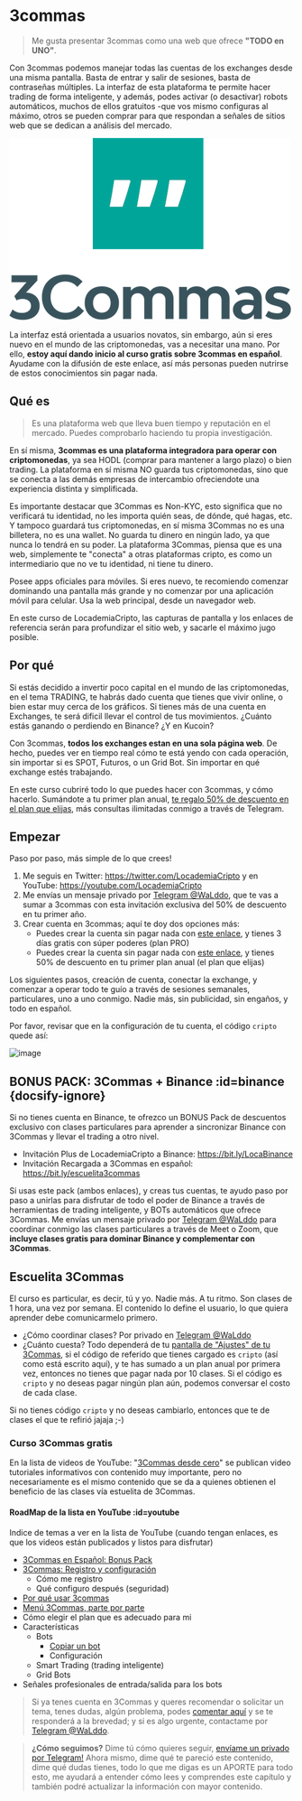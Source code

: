 # 3commas

> Me gusta presentar 3commas como una web que ofrece **"TODO en UNO"**.

Con 3commas podemos manejar todas las cuentas de los exchanges desde una misma pantalla. Basta de entrar y salir de sesiones, basta de contraseñas múltiples. La interfaz de esta plataforma te permite hacer trading de forma inteligente, y además, podes activar (o desactivar) robots automáticos, muchos de ellos gratuitos -que vos mismo configuras al máximo, otros se pueden comprar para que respondan a señales de sitios web que se dedican a análisis del mercado.

![](../assets/img/3commas-logo.png)

La interfaz está orientada a usuarios novatos, sin embargo, aún si eres nuevo en el mundo de las criptomonedas, vas a necesitar una mano. Por ello, **estoy aquí dando inicio al curso gratis sobre 3commas en español**. Ayudame con la difusión de este enlace, así más personas pueden nutrirse de estos conocimientos sin pagar nada.

## Qué es

> Es una plataforma web que lleva buen tiempo y reputación en el mercado. Puedes comprobarlo haciendo tu propia investigación.

En sí misma, **3commas es una plataforma integradora para operar con criptomonedas**, ya sea HODL (comprar para mantener a largo plazo) o bien trading. La plataforma en sí misma NO guarda tus criptomonedas, sino que se conecta a las demás empresas de intercambio ofreciendote una experiencia distinta y simplificada.

Es importante destacar que 3Commas es Non-KYC, esto significa que no verificará tu identidad, no les importa quién seas, de dónde, qué hagas, etc. Y tampoco guardará tus criptomonedas, en sí misma 3Commas no es una billetera, no es una wallet. No guarda tu dinero en ningún lado, ya que nunca lo tendrá en su poder. La plataforma 3Commas, piensa que es una web, simplemente te "conecta" a otras plataformas cripto, es como un intermediario que no ve tu identidad, ni tiene tu dinero.

Posee apps oficiales para móviles. Si eres nuevo, te recomiendo comenzar dominando una pantalla más grande y no comenzar por una aplicación móvil para celular. Usa la web principal, desde un navegador web.

En este curso de LocademiaCripto, las capturas de pantalla y los enlaces de referencia serán para profundizar el sitio web, y sacarle el máximo jugo posible.

## Por qué

Si estás decidido a invertir poco capital en el mundo de las criptomonedas, en el tema TRADING, te habrás dado cuenta que tienes que vivir online, o bien estar muy cerca de los gráficos. Si tienes más de una cuenta en Exchanges, te será dificil llevar el control de tus movimientos. ¿Cuánto estás ganando o perdiendo en Binance? ¿Y en Kucoin?

Con 3commas, **todos los exchanges estan en una sola página web**. De hecho, puedes ver en tiempo real cómo te está yendo con cada operación, sin importar si es SPOT, Futuros, o un Grid Bot. Sin importar en qué exchange estés trabajando.

En este curso cubriré todo lo que puedes hacer con 3commas, y cómo hacerlo.
Sumándote a tu primer plan anual, [te regalo 50% de descuento en el plan que elijas](https://3commas.io/?c=cripto), más consultas ilimitadas conmigo a través de Telegram.

## Empezar

Paso por paso, más simple de lo que crees!

1. Me seguis en Twitter: https://twitter.com/LocademiaCripto y en YouTube: https://youtube.com/LocademiaCripto
2. Me envías un mensaje privado por [Telegram @WaLddo](https://t.me/waLddo), que te vas a sumar a 3commas con esta invitación exclusiva del 50% de descuento en tu primer año.
3. Crear cuenta en 3commas; aquí te doy dos opciones más:
   - Puedes crear la cuenta sin pagar nada con [este enlace](https://3commas.io/?c=cripto), y tienes 3 días gratis con súper poderes (plan PRO)
   - Puedes crear la cuenta sin pagar nada con [este enlace](https://3commas.io/?c=cripto), y tienes 50% de descuento en tu primer plan anual (el plan que elijas)

Los siguientes pasos, creación de cuenta, conectar la exchange, y comenzar a operar todo te guío a través de sesiones semanales, particulares, uno a uno conmigo. Nadie más, sin publicidad, sin engaños, y todo en español.

Por favor, revisar que en la configuración de tu cuenta, el código `cripto` quede así: 

![image](https://github.com/user-attachments/assets/d1a9e0b6-34ca-4a3e-a269-ba5c5fc24560)


## BONUS PACK: 3Commas + Binance :id=binance {docsify-ignore}

Si no tienes cuenta en Binance, te ofrezco un BONUS Pack de descuentos exclusivo con clases particulares para aprender a sincronizar Binance con 3Commas y llevar el trading a otro nivel.

- Invitación Plus de LocademiaCripto a Binance: https://bit.ly/LocaBinance
- Invitación Recargada a 3Commas en español: https://bit.ly/escuelita3commas

Si usas este pack (ambos enlaces), y creas tus cuentas, te ayudo paso por paso a unirlas para disfrutar de todo el poder de Binance a través de herramientas de trading inteligente, y BOTs automáticos que ofrece 3Commas. Me envías un mensaje privado por [Telegram @WaLddo](https://t.me/waLddo) para coordinar conmigo las clases particulares a través de Meet o Zoom, que **incluye clases gratis para dominar Binance y complementar con 3Commas**.

## Escuelita 3Commas

El curso es particular, es decir, tú y yo. Nadie más. A tu ritmo.
Son clases de 1 hora, una vez por semana. El contenido lo define el usuario, lo que quiera aprender debe comunicarmelo primero.

- ¿Cómo coordinar clases? Por privado en [Telegram @WaLddo](https://t.me/waLddo)
- ¿Cuánto cuesta? Todo dependerá de tu [pantalla de "Ajustes" de tu 3Commas](https://3commas.io/es/users/profile?c=cripto), si el código de referido que tienes cargado es `cripto` (así como está escrito aquí), y te has sumado a un plan anual por primera vez, entonces no tienes que pagar nada por 10 clases. Si el código es `cripto` y no deseas pagar ningún plan aún, podemos conversar el costo de cada clase.

Si no tienes código `cripto` y no deseas cambiarlo, entonces que te de clases el que te refirió jajaja ;-) 

### Curso 3Commas gratis
En la lista de videos de YouTube: "[3Commas desde cero](https://www.youtube.com/playlist?list=PLzQ2nY1vA4kKTUpevnVk98pX1VX3E8ZuE)" se publican video tutoriales informativos con contenido muy importante, pero no necesariamente es el mismo contenido que se da a quienes obtienen el beneficio de las clases vía estuelita de 3Commas.

#### RoadMap de la lista en YouTube :id=youtube

Indice de temas a ver en la lista de YouTube (cuando tengan enlaces, es que los videos están publicados y listos para disfrutar)

- [3Commas en Español: Bonus Pack](https://youtu.be/tnvAPUgtKYI)
- [3Commas: Registro y configuración](https://youtu.be/oDMwU_26cqI)
  - Cómo me registro
  - Qué configuro después (seguridad)
- [Por qué usar 3commas](https://youtu.be/11gM2pkE82M)
- [Menú 3Commas, parte por parte](https://youtu.be/BkXJUdzxd7I)
- Cómo elegir el plan que es adecuado para mi
- Características
  - Bots
    - [Copiar un bot](https://youtu.be/ECC2wJP3pJM)
    - Configuración
  - Smart Trading (trading inteligente)
  - Grid Bots
- Señales profesionales de entrada/salida para los bots


>Si ya tenes cuenta en 3Commas y queres recomendar o solicitar un tema, tenes dudas, algún problema, podes [comentar aquí](https://youtu.be/tnvAPUgtKYI) y se te responderá a la brevedad; y si es algo urgente, contactame por [Telegram @WaLddo](https://t.me/waLddo).

>**¿Cómo seguimos?**
>Dime tú cómo quieres seguir, [envíame un privado por Telegram!](https://t.me/walddo) Ahora mismo, dime qué te pareció este contenido, dime qué dudas tienes, todo lo que me digas es un APORTE para todo esto, me ayudará a entender cómo lees y comprendes este capítulo y también podré actualizar la información con mayor contenido.

